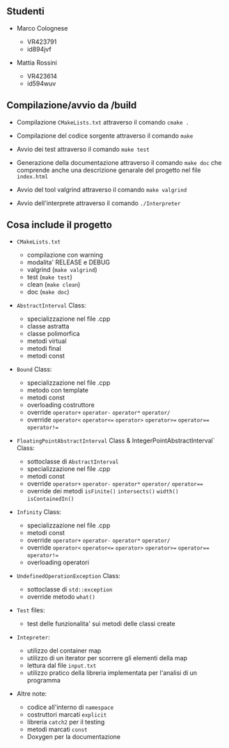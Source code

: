 ## Studenti ##

* Marco Colognese
    - VR423791
    - id894jvf

* Mattia Rossini
    - VR423614
    - id594wuv



## Compilazione/avvio da /build ##

* Compilazione `CMakeLists.txt` attraverso il comando `cmake .`

* Compilazione del codice sorgente attraverso il comando `make`

* Avvio dei test attraverso il comando `make test`

* Generazione della documentazione attraverso il comando `make doc` che comprende anche una descrizione genarale del progetto nel file `index.html`

* Avvio del tool valgrind attraverso il comando `make valgrind`

* Avvio dell'interprete attraverso il comando `./Interpreter`



## Cosa include il progetto ##

* `CMakeLists.txt`
    - compilazione con warning
    - modalita' RELEASE e DEBUG
    - valgrind (`make valgrind`)
    - test (`make test`)
    - clean (`make clean`)
    - doc (`make doc`)

* `AbstractInterval` Class:
    - specializzazione nel file .cpp
    - classe astratta
    - classe polimorfica
    - metodi virtual
    - metodi final
    - metodi const

* `Bound` Class:
    - specializzazione nel file .cpp
    - metodo con template
    - metodi const
    - overloading costruttore
    - override `operator+` `operator-` `operator*` `operator/`
    - override `operator<` `operator<=` `operator>` `operator>=` `operator==` `operator!=`

* `FloatingPointAbstractInterval` Class & IntegerPointAbstractInterval` Class:
    - sottoclasse di `AbstractInterval`
    - specializzazione nel file .cpp
    - metodi const
    - override `operator+` `operator-` `operator*` `operator/` `operator==`
    - override dei metodi `isFinite()` `intersects()` `width()` `isContainedIn()`

* `Infinity` Class:
    - specializzazione nel file .cpp
    - metodi const
    - override `operator+` `operator-` `operator*` `operator/`
    - override `operator<` `operator<=` `operator>` `operator>=` `operator==` `operator!=`
    - overloading operatori

* `UndefinedOperationException` Class:
    - sottoclasse di `std::exception`
    - override metodo `what()`

* `Test` files:
    - test delle funzionalita' sui metodi delle classi create

* `Intepreter`:
    - utilizzo del container map
    - utilizzo di un iterator per scorrere gli elementi della map
    - lettura dal file `input.txt`
    - utilizzo pratico della libreria implementata per l'analisi di un programma

* Altre note:
    - codice all'interno di `namespace`
    - costruttori marcati `explicit`
    - libreria `catch2` per il testing
    - metodi marcati `const`
    - Doxygen per la documentazione
